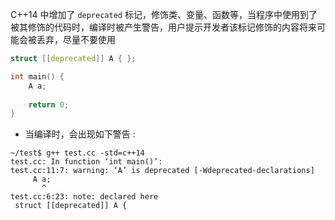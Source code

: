 
C++14 中增加了 `deprecated` 标记，修饰类、变量、函数等，当程序中使用到了被其修饰的代码时，编译时被产生警告，用户提示开发者该标记修饰的内容将来可能会被丢弃，尽量不要使用
```cpp
struct [[deprecated]] A { };

int main() {
    A a;
    
    return 0;
}
```

- 当编译时，会出现如下警告 : 
```Shell
~/test$ g++ test.cc -std=c++14
test.cc: In function ‘int main()’:
test.cc:11:7: warning: ‘A’ is deprecated [-Wdeprecated-declarations]
     A a;
       ^
test.cc:6:23: note: declared here
 struct [[deprecated]] A {
```
